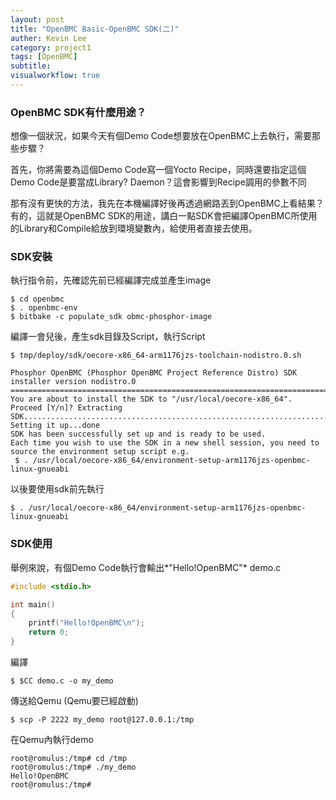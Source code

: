 ```yaml
---
layout: post
title: "OpenBMC Basic-OpenBMC SDK(二)"
auther: Kevin Lee
category: project1
tags: [OpenBMC]
subtitle:
visualworkflow: true
---
```




### OpenBMC SDK有什麼用途？

想像一個狀況，如果今天有個Demo Code想要放在OpenBMC上去執行，需要那些步驟？

首先，你將需要為這個Demo Code寫一個Yocto Recipe，同時還要指定這個Demo Code是要當成Library? Daemon？這會影響到Recipe調用的參數不同

那有沒有更快的方法，我先在本機編譯好後再透過網路丟到OpenBMC上看結果？有的，這就是OpenBMC SDK的用途，講白一點SDK會把編譯OpenBMC所使用的Library和Compile給放到環境變數內，給使用者直接去使用。

### SDK安裝

執行指令前，先確認先前已經編譯完成並產生image

```
$ cd openbmc
$ . openbmc-env
$ bitbake -c populate_sdk obmc-phosphor-image
```

編譯一會兒後，產生sdk目錄及Script，執行Script

```
$ tmp/deploy/sdk/oecore-x86_64-arm1176jzs-toolchain-nodistro.0.sh

Phosphor OpenBMC (Phosphor OpenBMC Project Reference Distro) SDK installer version nodistro.0
=============================================================================================
You are about to install the SDK to "/usr/local/oecore-x86_64". Proceed [Y/n]? Extracting SDK..........................................................................................done
Setting it up...done
SDK has been successfully set up and is ready to be used.
Each time you wish to use the SDK in a new shell session, you need to source the environment setup script e.g.
 $ . /usr/local/oecore-x86_64/environment-setup-arm1176jzs-openbmc-linux-gnueabi
```

以後要使用sdk前先執行

```
$ . /usr/local/oecore-x86_64/environment-setup-arm1176jzs-openbmc-linux-gnueabi
```

### SDK使用

舉例來說，有個Demo Code執行會輸出*"Hello!OpenBMC"*
demo.c

```c
#include <stdio.h>

int main()
{
	printf("Hello!OpenBMC\n");
	return 0;
}
```

編譯

```
$ $CC demo.c -o my_demo
```

傳送給Qemu (Qemu要已經啟動)

```
$ scp -P 2222 my_demo root@127.0.0.1:/tmp
```

在Qemu內執行demo

```
root@romulus:/tmp# cd /tmp
root@romulus:/tmp# ./my_demo 
Hello!OpenBMC
root@romulus:/tmp#
```

